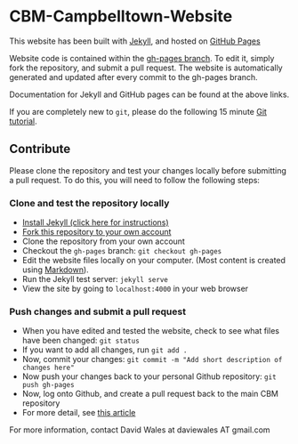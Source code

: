 # CBM-Campbelltown-Website

This website has been built with [Jekyll](http://jekyllrb.com), and hosted on [GitHub Pages](https://pages.github.com)

Website code is contained within the [gh-pages branch](https://github.com/cbmcampbelltown/CBM-Campbelltown-Website/tree/gh-pages).
To edit it, simply fork the repository, and submit a pull request.
The website is automatically generated and updated after every commit to the gh-pages branch.

Documentation for Jekyll and GitHub pages can be found at the above links.

If you are completely new to `git`, please do the following 15 minute [Git tutorial](http://try.github.io).

## Contribute
Please clone the repository and test your changes locally before submitting a pull request.
To do this, you will need to follow the following steps:

### Clone and test the repository locally
- [Install Jekyll (click here for instructions)](http://jekyllrb.com/docs/installation/)
- [Fork this repository to your own account](https://github.com/cbmcampbelltown/CBM-Campbelltown-Website#fork-destination-box)
- Clone the repository from your own account
- Checkout the `gh-pages` branch: `git checkout gh-pages`
- Edit the website files locally on your computer. (Most content is created using [Markdown](https://guides.github.com/features/mastering-markdown/)).
- Run the Jekyll test server: `jekyll serve`
- View the site by going to `localhost:4000` in your web browser

### Push changes and submit a pull request
- When you have edited and tested the website, check to see what files have been changed: `git status`
- If you want to add all changes, run `git add .`
- Now, commit your changes: `git commit -m "Add short description of changes here"`
- Now push your changes back to your personal Github repository: `git push gh-pages`
- Now, log onto Github, and create a pull request back to the main CBM repository
- For more detail, see [this article](https://help.github.com/articles/about-pull-requests/)

For more information, contact David Wales at daviewales AT gmail.com
